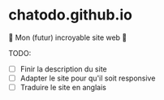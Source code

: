 # chatodo.github.io
:construction: Mon (futur) incroyable site web :construction:

TODO: 
- [ ] Finir la description du site
- [ ] Adapter le site pour qu'il soit responsive
- [ ] Traduire le site en anglais